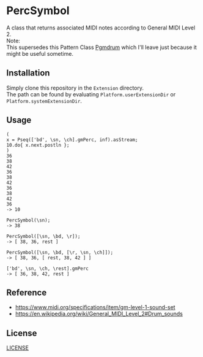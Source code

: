 # PercSymbol

A class that returns associated MIDI notes according to General MIDI Level 2.  
Note:  
This supersedes this Pattern Class [Pgmdrum](https://github.com/lvm/Pgmdrum) which I'll leave just because it might be useful sometime. 


## Installation

Simply clone this repository in the `Extension` directory.  
The path can be found by evaluating `Platform.userExtensionDir` or `Platform.systemExtensionDir`.

## Usage

```
(
x = Pseq(['bd', \sn, \ch].gmPerc, inf).asStream;
10.do{ x.next.postln };
)
36
38
42
36
38
42
36
38
42
36
-> 10
```

```
PercSymbol(\sn);
-> 38

PercSymbol([\sn, \bd, \r]);
-> [ 38, 36, rest ]

PercSymbol([\sn, \bd, [\r, \sn, \ch]]);
-> [ 38, 36, [ rest, 38, 42 ] ]
```

```
['bd', \sn, \ch, \rest].gmPerc
-> [ 36, 38, 42, rest ]
```

## Reference

* https://www.midi.org/specifications/item/gm-level-1-sound-set
* https://en.wikipedia.org/wiki/General_MIDI_Level_2#Drum_sounds

## License

[LICENSE](LICENSE)
